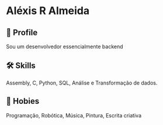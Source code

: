 
# Aléxis R Almeida
## 🚀 Profile
Sou um desenvolvedor essencialmente backend

## 🛠 Skills
Assembly, C, Python, SQL, Análise e Transformação de dados.

## 🎹 Hobies
Programação, Robótica, Música, Pintura, Escrita criativa